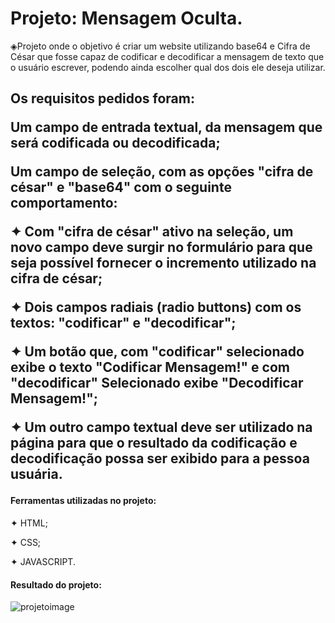 # Projeto: Mensagem Oculta.

◈Projeto onde o objetivo é criar um website utilizando base64 e Cifra de César que fosse capaz de codificar e decodificar a mensagem de texto que o usuário escrever, podendo ainda escolher qual dos dois ele deseja utilizar.

<h2>Os requisitos pedidos foram:</2>

Um campo de entrada textual, da mensagem que será codificada ou decodificada;

Um campo de seleção, com as opções "cifra de césar" e "base64" com o seguinte comportamento:

✦ Com "cifra de césar" ativo na seleção, um novo campo deve surgir no formulário para que seja possível fornecer o incremento utilizado na cifra de césar;

✦ Dois campos radiais (radio buttons) com os textos: "codificar" e "decodificar";

✦ Um botão que, com "codificar" selecionado exibe o texto "Codificar Mensagem!" e com "decodificar" Selecionado exibe "Decodificar Mensagem!";

✦ Um outro campo textual deve ser utilizado na página para que o resultado da codificação e decodificação possa ser exibido para a pessoa usuária.

<h4>Ferramentas utilizadas no projeto:</h4>

✦ HTML;

✦ CSS;

✦ JAVASCRIPT.

<h4>Resultado do projeto:</h4>

![projetoimage](https://user-images.githubusercontent.com/112699437/194196299-2d114a27-3eb6-41fd-9aae-9c7a0b622e7e.png)
